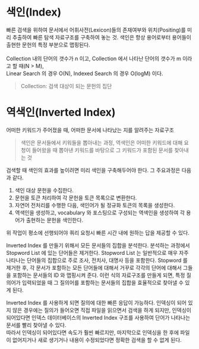 # 색인(Index)
빠른 검색을 위하여 문서에서 어휘사전(Lexicon)들의 존재여부와 위치(Positing)를 미리 추출하여 빠른 탐색 자료구조를 구축하여 놓는 것. 
색인은 항상 용어로부터 용어들이 출현한 문헌의 특정 부분으로 맵핑된다.</br></br>
Collection 내의 단어의 갯수가 n 이고, Collection 에서 나타난 단어의 갯수가 m 이라고 할 때(N > M),</br>
Linear Search 의 경우 O(N), Indexed Search 의 경우 O(logM) 이다. 
> Collection: 검색 대상이 되는 문헌의 집단

# 역색인(Inverted Index)
어떠한 키워드가 주어졌을 때, 어떠한 문서에 나타났는 지를 알려주는 자료구조
> 색인은 문서들에서 키워들을 뽑아내는 과정, 역색인은 어떠한 키워드에 대해 요청이 들어왔을 때 뽑아낸 키워드를 바탕으로 그 키워드가 포함된 문서를 찾아내는 것

검색할 때 색인의 효과를 높이려면 미리 색인을 구축해두어야 한다. 그 주요과정은 다음과 같다.</br>

1. 색인 대상 문헌을 수집한다.
2. 문헌을 토큰 처리하여 각 문헌을 토큰 목록으로 변환한다.
3. 자연어 전처리를 수행한 다음, 색인어가 될 정규화 토큰의 목록을 생성한다.
4. 역색인을 생성하고, vocabulary 와 포스팅으로 구성되는 역색인을 생성하여 각 용어가 출현하는 문헌을 색인한다. 

위 작업이 평소에 선행되어야 쿼리 요청시 빠른 시간 내에 원하는 답을 제공할 수 있다. 

Inverted Index 를 만들기 위해서 모든 문서들의 집합을 분석한다. 분석하는 과정에서 Stopword List 에 있는 단어들은 제거한다. Stopword List 는 일반적으로 매우 
자주 나타나는 단어들의 집합으로 주로 조사, 전치사, 대명사 등을 포함한다. Stopword 를 제거한 후, 각 문서가 포함하는 모든 단어들에 대해서 거꾸로 각각의 단어에 대해서 
그들을 포함하는 문서들의 ID 와 맵핑시켜 준다. 이런 식의 자료구조를 만들게 되면, 특정 질의어가 입력되었을 때 그 질의어를 포함하는 문서들의 집합을 효율적으로 찾아낼 수 있게 된다. 

Inverted Index 를 사용하게 되면 질의에 대한 빠른 응답이 가능하다. 인덱싱이 되어 있지 않은 경우에는 질의가 들어오면 직접 파일을 읽으면서 검색을 하게 되지만, 
인덱싱이 되어있다면 인덱스 데이터베이스의 Inverted Index 구조를 사용하여 단어가 나타나는 문서를 빨리 찾아낼 수 있다.</br>
따라서 인덱싱이 되어있다면 속도가 훨씬 빠르지만, 마지막으로 인덱싱을 한 후에 파일이 없어지거나 새로 생기거나 내용이 수정되었다면 정확한 검색을 할 수 없게 된다.


